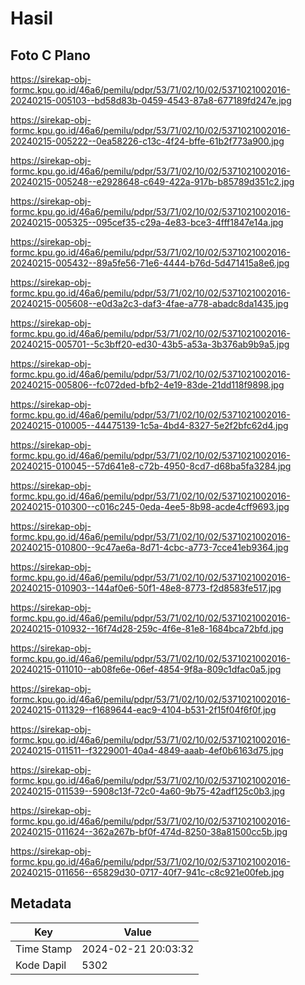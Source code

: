 # Hasil

## Foto C Plano

https://sirekap-obj-formc.kpu.go.id/46a6/pemilu/pdpr/53/71/02/10/02/5371021002016-20240215-005103--bd58d83b-0459-4543-87a8-677189fd247e.jpg

https://sirekap-obj-formc.kpu.go.id/46a6/pemilu/pdpr/53/71/02/10/02/5371021002016-20240215-005222--0ea58226-c13c-4f24-bffe-61b2f773a900.jpg

https://sirekap-obj-formc.kpu.go.id/46a6/pemilu/pdpr/53/71/02/10/02/5371021002016-20240215-005248--e2928648-c649-422a-917b-b85789d351c2.jpg

https://sirekap-obj-formc.kpu.go.id/46a6/pemilu/pdpr/53/71/02/10/02/5371021002016-20240215-005325--095cef35-c29a-4e83-bce3-4fff1847e14a.jpg

https://sirekap-obj-formc.kpu.go.id/46a6/pemilu/pdpr/53/71/02/10/02/5371021002016-20240215-005432--89a5fe56-71e6-4444-b76d-5d471415a8e6.jpg

https://sirekap-obj-formc.kpu.go.id/46a6/pemilu/pdpr/53/71/02/10/02/5371021002016-20240215-005608--e0d3a2c3-daf3-4fae-a778-abadc8da1435.jpg

https://sirekap-obj-formc.kpu.go.id/46a6/pemilu/pdpr/53/71/02/10/02/5371021002016-20240215-005701--5c3bff20-ed30-43b5-a53a-3b376ab9b9a5.jpg

https://sirekap-obj-formc.kpu.go.id/46a6/pemilu/pdpr/53/71/02/10/02/5371021002016-20240215-005806--fc072ded-bfb2-4e19-83de-21dd118f9898.jpg

https://sirekap-obj-formc.kpu.go.id/46a6/pemilu/pdpr/53/71/02/10/02/5371021002016-20240215-010005--44475139-1c5a-4bd4-8327-5e2f2bfc62d4.jpg

https://sirekap-obj-formc.kpu.go.id/46a6/pemilu/pdpr/53/71/02/10/02/5371021002016-20240215-010045--57d641e8-c72b-4950-8cd7-d68ba5fa3284.jpg

https://sirekap-obj-formc.kpu.go.id/46a6/pemilu/pdpr/53/71/02/10/02/5371021002016-20240215-010300--c016c245-0eda-4ee5-8b98-acde4cff9693.jpg

https://sirekap-obj-formc.kpu.go.id/46a6/pemilu/pdpr/53/71/02/10/02/5371021002016-20240215-010800--9c47ae6a-8d71-4cbc-a773-7cce41eb9364.jpg

https://sirekap-obj-formc.kpu.go.id/46a6/pemilu/pdpr/53/71/02/10/02/5371021002016-20240215-010903--144af0e6-50f1-48e8-8773-f2d8583fe517.jpg

https://sirekap-obj-formc.kpu.go.id/46a6/pemilu/pdpr/53/71/02/10/02/5371021002016-20240215-010932--16f74d28-259c-4f6e-81e8-1684bca72bfd.jpg

https://sirekap-obj-formc.kpu.go.id/46a6/pemilu/pdpr/53/71/02/10/02/5371021002016-20240215-011010--ab08fe6e-06ef-4854-9f8a-809c1dfac0a5.jpg

https://sirekap-obj-formc.kpu.go.id/46a6/pemilu/pdpr/53/71/02/10/02/5371021002016-20240215-011329--f1689644-eac9-4104-b531-2f15f04f6f0f.jpg

https://sirekap-obj-formc.kpu.go.id/46a6/pemilu/pdpr/53/71/02/10/02/5371021002016-20240215-011511--f3229001-40a4-4849-aaab-4ef0b6163d75.jpg

https://sirekap-obj-formc.kpu.go.id/46a6/pemilu/pdpr/53/71/02/10/02/5371021002016-20240215-011539--5908c13f-72c0-4a60-9b75-42adf125c0b3.jpg

https://sirekap-obj-formc.kpu.go.id/46a6/pemilu/pdpr/53/71/02/10/02/5371021002016-20240215-011624--362a267b-bf0f-474d-8250-38a81500cc5b.jpg

https://sirekap-obj-formc.kpu.go.id/46a6/pemilu/pdpr/53/71/02/10/02/5371021002016-20240215-011656--65829d30-0717-40f7-941c-c8c921e00feb.jpg


## Metadata

| Key        | Value               |
| ---------- | ------------------- |
| Time Stamp | 2024-02-21 20:03:32 |
| Kode Dapil | 5302                |



